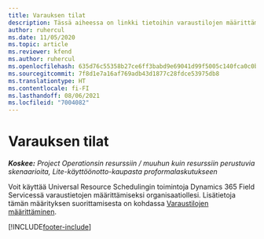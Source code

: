 ```yaml
---
title: Varauksen tilat
description: Tässä aiheessa on linkki tietoihin varaustilojen määrittämisestä Project Operationsissa.
author: ruhercul
ms.date: 11/05/2020
ms.topic: article
ms.reviewer: kfend
ms.author: ruhercul
ms.openlocfilehash: 635d76c55358b27ce6ff3babd9e69041d99f5005c140fca0c0bc28d7210ad168
ms.sourcegitcommit: 7f8d1e7a16af769adb43d1877c28fdce53975db8
ms.translationtype: HT
ms.contentlocale: fi-FI
ms.lasthandoff: 08/06/2021
ms.locfileid: "7004082"
---
```

# <a name="booking-statuses"></a>Varauksen tilat

_**Koskee:** Project Operationsin resurssiin / muuhun kuin resurssiin perustuvia skenaarioita, Lite-käyttöönotto-kaupasta proformalaskutukseen_

Voit käyttää Universal Resource Schedulingin toimintoja Dynamics 365 Field Servicessä varaustietojen määrittämiseksi organisaatiollesi. Lisätietoja tämän määrityksen suorittamisesta on kohdassa [Varaustilojen määrittäminen](/dynamics365/field-service/set-up-booking-statuses).


[!INCLUDE[footer-include](../includes/footer-banner.md)]